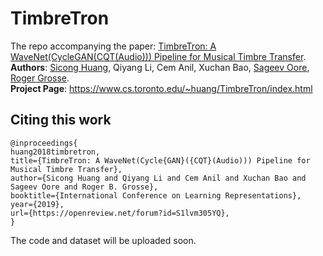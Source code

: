 # TimbreTron
The repo accompanying the paper: [TimbreTron: A WaveNet(CycleGAN(CQT(Audio))) Pipeline for Musical Timbre Transfer](https://arxiv.org/abs/1811.09620).  
**Authors**: [Sicong Huang](https://www.cs.toronto.edu/~huang/), Qiyang Li, Cem Anil, Xuchan Bao, [Sageev Oore](http://www.cs.smu.ca/~sageev/), [Roger Grosse](https://www.cs.toronto.edu/~rgrosse/). <br />
**Project Page**: https://www.cs.toronto.edu/~huang/TimbreTron/index.html
## Citing this work
```
@inproceedings{
huang2018timbretron,
title={TimbreTron: A WaveNet(Cycle{GAN}({CQT}(Audio))) Pipeline for Musical Timbre Transfer},
author={Sicong Huang and Qiyang Li and Cem Anil and Xuchan Bao and Sageev Oore and Roger B. Grosse},
booktitle={International Conference on Learning Representations},
year={2019},
url={https://openreview.net/forum?id=S1lvm305YQ},
}
```


The code and dataset will be uploaded soon. 
